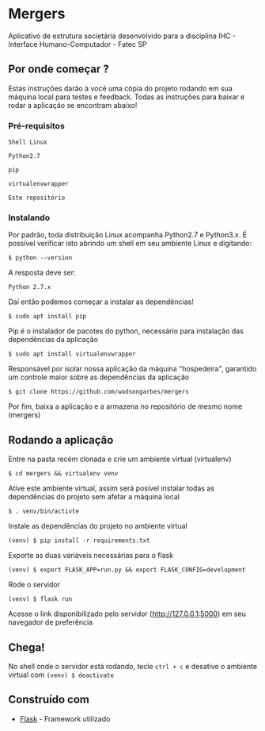 # Mergers

Aplicativo de estrutura societária desenvolvido para a disciplina IHC - Interface Humano-Computador - Fatec SP

## Por onde começar ?

Estas instruções darão à você uma cópia do projeto rodando em sua máquina local para testes e feedback. Todas as instruções para baixar e rodar a aplicação se encontram abaixo!
### Pré-requisitos

```
Shell Linux 
```
```
Python2.7
```
```
pip
```
```
virtualenvwrapper
```
```
Este repositório
```

### Instalando

Por padrão, toda distribuição Linux acompanha Python2.7 e Python3.x. É possível verificar isto abrindo um shell em seu ambiente Linux e digitando:

```
$ python --version
```

A resposta deve ser:

```
Python 2.7.x
```

Daí então podemos começar a instalar as dependências!

```
$ sudo apt install pip
```

Pip é o instalador de pacotes do python, necessário para instalação das dependências da aplicação

```
$ sudo apt install virtualenvwrapper
```

Responsável por isolar nossa aplicação da máquina "hospedeira", garantido um controle maior sobre as dependências da aplicação

```
$ git clone https://github.com/wadsongarbes/mergers
```

Por fim, baixa a aplicação e a armazena no repositório de mesmo nome (mergers)


## Rodando a aplicação

Entre na pasta recém clonada e crie um ambiente virtual (virtualenv)

```
$ cd mergers && virtualenv venv
```

Ative este ambiente virtual, assim será posível instalar todas as dependências do projeto sem afetar a máquina local

```
$ . venv/bin/activte
```

Instale as dependências do projeto no ambiente virtual

```
(venv) $ pip install -r requirements.txt
```

Exporte as duas variáveis necessárias para o flask

```
(venv) $ export FLASK_APP=run.py && export FLASK_CONFIG=development
```

Rode o servidor

```
(venv) $ flask run
```

Acesse o link disponibilizado pelo servidor (http://127.0.0.1:5000) em seu navegador de preferência

## Chega!

No shell onde o servidor está rodando, tecle `ctrl + c` e desative o ambiente virtual com `(venv) $ deactivate`

## Construído com

* [Flask](http://www.http://flask.pocoo.org/) - Framework utilizado
